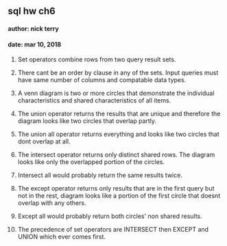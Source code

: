 ## sql hw ch6
#### author: nick terry
#### date: mar 10, 2018  

1. Set operators combine rows from two query result sets.  

2. There cant be an order by clause in any of the sets. Input queries must have same number of columns and compatable data types.  

3. A venn diagram is two or more circles that demonstrate the individual characteristics and shared characteristics of all items.  

4. The union operator returns the results that are unique and therefore the diagram looks like two circles that overlap partly.  

5. The union all operator returns everything and looks like two circles that dont overlap at all.  

6. The intersect operator returns only distinct shared rows. The diagram looks like only the overlapped portion of the circles.  

7. Intersect all would probably return the same results twice.  

8. The except operator returns only results that are in the first query but not in the rest, diagram looks like a portion of the first circle that doesnt overlap with any others.  

9. Except all would probably return both circles' non shared results.  

10. The precedence of set operators are INTERSECT then EXCEPT and UNION which ever comes first.